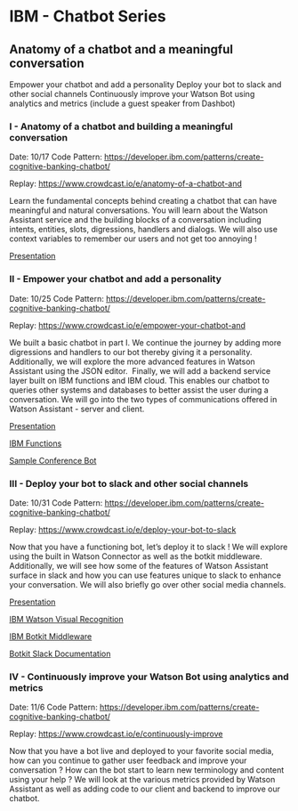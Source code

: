 # IBM - Chatbot Series

## Anatomy of a chatbot and a meaningful conversation
Empower your chatbot and add a personality
Deploy your bot to slack and other social channels
Continuously improve your Watson Bot using analytics and metrics (include a guest speaker from Dashbot)

### I - Anatomy of a chatbot and building a meaningful conversation
Date: 10/17
Code Pattern: https://developer.ibm.com/patterns/create-cognitive-banking-chatbot/

Replay: https://www.crowdcast.io/e/anatomy-of-a-chatbot-and

Learn the fundamental concepts behind creating a chatbot that can have meaningful and natural conversations. You will learn about the Watson Assistant service and the building blocks of a conversation including intents, entities, slots, digressions, handlers and dialogs. We will also use context variables to remember our users and not get too annoying !

[Presentation](assets/ibm-chatbot-I-anatomy.pdf)

### II - Empower your chatbot and add a personality
Date: 10/25
Code Pattern: https://developer.ibm.com/patterns/create-cognitive-banking-chatbot/

Replay: https://www.crowdcast.io/e/empower-your-chatbot-and

We built a basic chatbot in part I. We continue the journey by adding more digressions and handlers to our bot thereby giving it a personality. Additionally, we will explore the more advanced features in Watson Assistant using the JSON editor.  Finally, we will add a backend service layer built on IBM functions and IBM cloud. This enables our chatbot to queries other systems and databases to better assist the user during a conversation. We will go into the two types of communications offered in Watson Assistant - server and client.

[Presentation](assets/ibm-chatbot-2-empower.pdf)

[IBM Functions](assets/ibm-serverless.pdf)

[Sample Conference Bot](assets/ai-conference-bot.json)
 
 
### III - Deploy your bot to slack and other social channels
Date: 10/31
Code Pattern: https://developer.ibm.com/patterns/create-cognitive-banking-chatbot/

Replay: https://www.crowdcast.io/e/deploy-your-bot-to-slack

Now that you have a functioning bot, let’s deploy it to slack ! We will explore using the built in Watson Connector as well as the botkit middleware. Additionally, we will see how some of the features of Watson Assistant surface in slack and how you can use features unique to slack to enhance your conversation. We will also briefly go over other social media channels.

[Presentation](assets/ ibm-chatbot-3-deploy.pdf)

[IBM Watson Visual Recognition](assets/ibm-watson-visual-api.pdf)

[IBM Botkit Middleware](https://github.com/watson-developer-cloud/botkit-middleware)

[Botkit Slack Documentation](https://botkit.ai/docs/readme-slack.html)


### IV - Continuously improve your Watson Bot using analytics and metrics 
Date: 11/6
Code Pattern: https://developer.ibm.com/patterns/create-cognitive-banking-chatbot/

Replay: https://www.crowdcast.io/e/continuously-improve

Now that you have a bot live and deployed to your favorite social media, how can you continue to gather user feedback and improve your conversation ? How can the bot start to learn new terminology and content using your help ? We will look at the various metrics provided by Watson Assistant as well as adding code to our client and backend to improve our chatbot.




